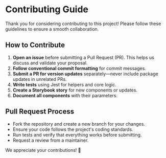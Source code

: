 # Contributing Guide

Thank you for considering contributing to this project! Please follow these guidelines to ensure a smooth collaboration.

## How to Contribute
1. **Open an issue** before submitting a Pull Request (PR). This helps us discuss and validate your proposal.
2. **Follow conventional commit formatting** for commit messages.
3. **Submit a PR for version updates** separately—never include package updates in unrelated PRs.
4. **Write tests** using Jest for helpers and core logic.
5. **Create a Storybook story** for new components or updates.
6. **Document all components** with their parameters.

## Pull Request Process
- Fork the repository and create a new branch for your changes.
- Ensure your code follows the project's coding standards.
- Run tests and verify that everything works before submitting.
- Request a review from a maintainer.

We appreciate your contributions! 🚀
